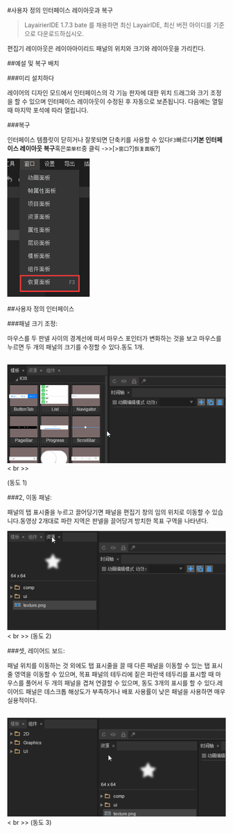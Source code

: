 #사용자 정의 인터페이스 레이아웃과 복구

>LayairierIDE 1.7.3 bate 를 채용하면 최신 LayairIDE, 최신 버전 아이디를 기준으로 다운로드하십시오.



편집기 레이아웃은 레이아아이리드 패널의 위치와 크기와 레이아웃을 가리킨다.



##예설 및 복구 배치

###미리 설치하다

레이어의 디자인 모드에서 인터페이스의 각 기능 판자에 대한 위치 드래그와 크기 조정을 할 수 있으며 인터페이스 레이아웃이 수정된 후 자동으로 보존됩니다. 다음에는 열릴 때 마지막 포석에 따라 열립니다.

###복구

인터페이스 템플릿이 닫히거나 잘못되면 단축키를 사용할 수 있다`F3`빠르다**기본 인터페이스 레이아웃 복구**혹은`菜单栏`중 클릭 ->>[>`窗口`?]`恢复面板`?]

![图片](img/0.png) 















##사용자 정의 인터페이스

###패널 크기 조정:

마우스를 두 판넬 사이의 경계선에 떠서 마우스 포인터가 변화하는 것을 보고 마우스를 누르면 두 개의 패널의 크기를 수정할 수 있다.동도 1개.



​	![图片](img/1.gif)< br >>

(동도 1)




###2, 이동 패널:

패널의 탭 표시줄을 누르고 끌어당기면 패널을 편집기 창의 임의 위치로 이동할 수 있습니다.동영상 2개대로 파란 지역은 판넬을 끌어당겨 방치한 목표 구역을 나타낸다.

​![图片1.png](img/2.gif)< br >>
(동도 2)



 



###셋, 레이어드 보드:

패널 위치를 이동하는 것 외에도 탭 표시줄을 끌 때 다른 패널을 이동할 수 있는 탭 표시줄 영역을 이동할 수 있으며, 목표 패널의 테두리에 짙은 파란색 테두리를 표시할 때 마우스를 풀어서 두 개의 패널을 겹쳐 연결할 수 있으며, 동도 3개의 표시를 할 수 있다.레이어드 패널은 데스크톱 해상도가 부족하거나 배포 사용률이 낮은 패널을 사용하면 매우 실용적이다.



​	![图片1.png](img/3.gif)< br >>
(동도 3)


